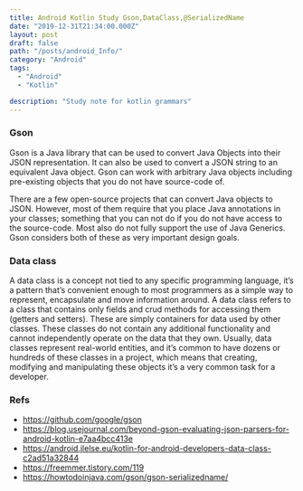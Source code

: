 ```yaml
---
title: Android Kotlin Study Gson,DataClass,@SerializedName
date: "2019-12-31T21:34:00.000Z"
layout: post
draft: false
path: "/posts/android_Info/"
category: "Android"
tags:
  - "Android"
  - "Kotlin"

description: "Study note for kotlin grammars"
---
```


### Gson

Gson is a Java library that can be used to convert Java Objects into their JSON representation. It can also be used to convert a JSON string to an equivalent Java object. Gson can work with arbitrary Java objects including pre-existing objects that you do not have source-code of.

There are a few open-source projects that can convert Java objects to JSON. However, most of them require that you place Java annotations in your classes; something that you can not do if you do not have access to the source-code. Most also do not fully support the use of Java Generics. Gson considers both of these as very important design goals.


### Data class

A data class is a concept not tied to any specific programming language, it’s a pattern that’s convenient enough to most programmers as a simple way to represent, encapsulate and move information around.
A data class refers to a class that contains only fields and crud methods for accessing them (getters and setters). These are simply containers for data used by other classes. These classes do not contain any additional functionality and cannot independently operate on the data that they own.
Usually, data classes represent real-world entities, and it’s common to have dozens or hundreds of these classes in a project, which means that creating, modifying and manipulating these objects it’s a very common task for a developer.

### Refs

- https://github.com/google/gson
- https://blog.usejournal.com/beyond-gson-evaluating-json-parsers-for-android-kotlin-e7aa4bcc413e
- https://android.jlelse.eu/kotlin-for-android-developers-data-class-c2ad51a32844
- https://freemmer.tistory.com/119
- https://howtodoinjava.com/gson/gson-serializedname/